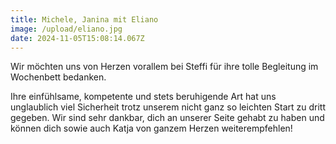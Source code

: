 ```yaml
---
title: Michele, Janina mit Eliano
image: /upload/eliano.jpg
date: 2024-11-05T15:08:14.067Z
---
```

Wir möchten uns von Herzen vorallem bei Steffi für ihre tolle Begleitung im Wochenbett bedanken.

Ihre einfühlsame, kompetente und stets beruhigende Art hat uns unglaublich viel Sicherheit trotz unserem nicht ganz so leichten Start zu dritt gegeben. Wir sind sehr dankbar, dich an unserer Seite gehabt zu haben und können dich sowie auch Katja von ganzem Herzen weiterempfehlen!

